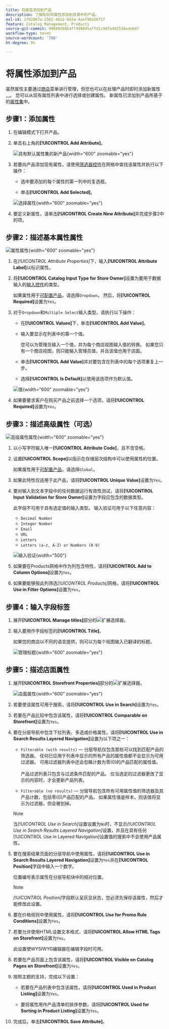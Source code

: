 ```yaml
---
title: 将属性添加到产品
description: 了解如何将属性添加到目录中的产品。
exl-id: 1f92807a-2362-48a2-8d3a-4aef90a5671f
feature: Catalog Management, Products
source-git-commit: 99049260b4ff490845affd1c98fa4d2536edebd7
workflow-type: tm+mt
source-wordcount: '790'
ht-degree: 0%

---
```


# 将属性添加到产品

虽然属性主要通过[商店](../stores-purchase/stores-menu.md)菜单进行管理，但您也可以在处理产品时即时添加新属性&#x200B;__。 您可以从现有属性列表中进行选择或创建属性。 新属性已添加到产品所基于的[属性集](../catalog/attribute-sets.md)中。

## 步骤1：添加属性

1. 在编辑模式下打开产品。

1. 单击右上角的&#x200B;**[!UICONTROL Add Attribute]**。

   ![具有默认属性集的新产品](./assets/product-attribute-add.png){width="600" zoomable="yes"}

1. 若要向产品添加现有属性，请使用[筛选器控件](../getting-started/admin-grid-controls.md)在网格中查找该属性并执行以下操作：

   - 选中要添加的每个属性的第一列中的复选框。

   - 单击&#x200B;**[!UICONTROL Add Selected]**。

   ![选择属性](./assets/product-attribute-add-select.png){width="600" zoomable="yes"}

1. 要定义新属性，请单击&#x200B;**[!UICONTROL Create New Attribute]**&#x200B;并完成步骤2中的项。

## 步骤2：描述基本属性属性

![属性属性](./assets/product-attribute-add-new.png){width="600" zoomable="yes"}

1. 在&#x200B;_[!UICONTROL Attribute Properties]_&#x200B;下，输入&#x200B;**[!UICONTROL Attribute Label]**&#x200B;以标识属性。

1. 将&#x200B;**[!UICONTROL Catalog Input Type for Store Owner]**&#x200B;设置为要用于数据输入的[输入控件](attributes-input-types.md)的类型。

   如果属性用于[可配置产品](product-create-configurable.md)，请选择`Dropdown`。 然后，将&#x200B;**[!UICONTROL Required]**&#x200B;设置为`Yes`。

1. 对于`Dropdown`和`Multiple Select`输入类型，请执行以下操作：

   - 在&#x200B;**[!UICONTROL Values]**&#x200B;下，单击&#x200B;**[!UICONTROL Add Value]**。

   - 输入要显示在列表中的第一个值。

     您可以为管理员输入一个值，并为每个商店视图输入值的转换。 如果您只有一个商店视图，则只能输入管理员值，并且该值也用于店面。

   - 单击&#x200B;**[!UICONTROL Add Value]**&#x200B;并对要包含在列表中的每个选项重复上一步。

   - 选择&#x200B;**[!UICONTROL Is Default]**&#x200B;以使用该选项作为默认值。

   ![值](./assets/product-attribute-add-values-colors.png){width="600" zoomable="yes"}

1. 如果要要求客户在购买产品之前选择一个选项，请将&#x200B;**[!UICONTROL Required]**&#x200B;设置为`Yes`。

## 步骤3：描述高级属性（可选）

![高级属性属性](./assets/product-attribute-advanced-attribute-properties.png){width="600" zoomable="yes"}

1. 以小写字符输入唯一&#x200B;**[!UICONTROL Attribute Code]**，且不含空格。

1. 设置&#x200B;**[!UICONTROL Scope]**&#x200B;以指示在存储层次结构中可以使用属性的位置。

   如果属性用于[可配置产品](product-create-configurable.md)，请选择`Global`。

1. 如果此特性仅适用于此产品，请将&#x200B;**[!UICONTROL Unique Value]**&#x200B;设置为`Yes`。

1. 要对输入到文本字段中的任何数据运行有效性测试，请将&#x200B;**[!UICONTROL Input Validation for Store Owner]**&#x200B;设置为字段应包含的数据类型。

   此字段不可用于具有选定值的输入类型。 输入验证可用于以下任意内容：

   - `Decimal Number`
   - `Integer Number`
   - `Email`
   - `URL`
   - `Letters`
   - `Letters (a-z, A-Z) or Numbers (0-9)`

   ![输入验证](./assets/product-attribute-input-validation.png){width="500"}

1. 如果要在Products网格中作为列包含特性，请将&#x200B;**[!UICONTROL Add to Column Options]**&#x200B;设置为`Yes`。

1. 如果要能够按此列筛选&#x200B;_[!UICONTROL Products]_&#x200B;网格，请将&#x200B;**[!UICONTROL Use in Filter Options]**&#x200B;设置为`Yes`。

## 步骤4：输入字段标签

1. 展开&#x200B;**[!UICONTROL Manage titles]**&#x200B;部分的![扩展选择器](../assets/icon-display-expand.png)。

1. 输入要用作字段标签的&#x200B;**[!UICONTROL Title]**。

   如果您的商店以不同的语言提供，则可以为每个视图输入已翻译的标题。

   ![管理标题](./assets/product-attribute-add-manage-titles.png){width="600" zoomable="yes"}

## 步骤5：描述店面属性

1. 展开&#x200B;**[!UICONTROL Storefront Properties]**&#x200B;部分的![扩展选择器](../assets/icon-display-expand.png)。

   ![店面属性](./assets/product-attribute-add-storefront-properties.png){width="600" zoomable="yes"}

1. 若要使该属性可用于搜索，请将&#x200B;**[!UICONTROL Use in Search]**&#x200B;设置为`Yes`。

1. 若要在产品比较中包含该属性，请将&#x200B;**[!UICONTROL Comparable on Storefront]**&#x200B;设置为`Yes`。

1. 要在分层导航中包含下拉列表、多选或价格属性，请将&#x200B;**[!UICONTROL Use in Search Results Layered Navigation]**&#x200B;设置为以下项之一：

   - `Filterable (with results)` — 分层导航仅包含那些可以找到匹配产品的筛选器。 任何已应用于列表中显示的所有产品的属性值都不会显示为可用过滤器。 可用过滤器列表中还会忽略计数为零(0)的产品匹配的属性值。<br/><br/>产品过滤列表只包含与过滤条件匹配的产品。 仅当选定的过滤器更改了显示的内容时，才会更新产品列表。

   - `Filterable (no results)` — 分层导航包含所有可用属性值的筛选器及其产品计数，包括零(0)产品匹配的产品。 如果属性值是样本，则该值将显示为过滤器，但会被划掉。

   >[!NOTE]
   >
   >当&#x200B;_[!UICONTROL Use in Search]_&#x200B;设置设置为`No`时，不显示&#x200B;_[!UICONTROL Use in Search Results Layered Navigation]_&#x200B;设置，并且在具有任何[!UICONTROL Use in Layered Navigation]设置值的搜索中不会使用产品属性。

1. 要在搜索结果页面的分层导航中使用属性，请将&#x200B;**[!UICONTROL Use in Search Results Layered Navigation]**&#x200B;设置为`Yes`并在&#x200B;**[!UICONTROL Position]**&#x200B;字段中输入一个数字。

   位置编号表示属性在分层导航块中的相对位置。

   >[!NOTE]
   >
   >_[!UICONTROL Position]_&#x200B;字段默认呈灰显状态，您必须先保存该属性，然后才能修改此设置。

1. 要在价格规则中使用属性，请将&#x200B;**[!UICONTROL Use for Promo Rule Conditions]**&#x200B;设置为`Yes`。

1. 若要允许使用HTML设置文本格式，请将&#x200B;**[!UICONTROL Allow HTML Tags on Storefront]**&#x200B;设置为`Yes`。

   此设置使WYSIWYG编辑器在编辑字段时可用。

1. 若要在产品页面上包含该属性，请将&#x200B;**[!UICONTROL Visible on Catalog Pages on Storefront]**&#x200B;设置为`Yes`。

1. 按照主题的支持，完成以下设置：

   - 若要在产品列表中包含该属性，请将&#x200B;**[!UICONTROL Used in Product Listing]**&#x200B;设置为`Yes`。

   - 要将属性用作产品清单的排序参数，请将&#x200B;**[!UICONTROL Used for Sorting in Product Listing]**&#x200B;设置为`Yes`。

1. 完成后，单击&#x200B;**[!UICONTROL Save Attribute]**。
